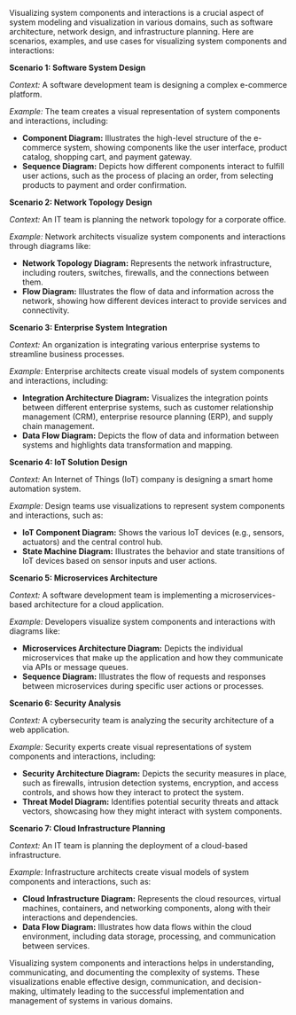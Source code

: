 Visualizing system components and interactions is a crucial aspect of system modeling and visualization in various domains, such as software architecture, network design, and infrastructure planning. Here are scenarios, examples, and use cases for visualizing system components and interactions:

**Scenario 1: Software System Design**

_Context:_ A software development team is designing a complex e-commerce platform.

_Example:_ The team creates a visual representation of system components and interactions, including:

- **Component Diagram:** Illustrates the high-level structure of the e-commerce system, showing components like the user interface, product catalog, shopping cart, and payment gateway.
- **Sequence Diagram:** Depicts how different components interact to fulfill user actions, such as the process of placing an order, from selecting products to payment and order confirmation.

**Scenario 2: Network Topology Design**

_Context:_ An IT team is planning the network topology for a corporate office.

_Example:_ Network architects visualize system components and interactions through diagrams like:

- **Network Topology Diagram:** Represents the network infrastructure, including routers, switches, firewalls, and the connections between them.
- **Flow Diagram:** Illustrates the flow of data and information across the network, showing how different devices interact to provide services and connectivity.

**Scenario 3: Enterprise System Integration**

_Context:_ An organization is integrating various enterprise systems to streamline business processes.

_Example:_ Enterprise architects create visual models of system components and interactions, including:

- **Integration Architecture Diagram:** Visualizes the integration points between different enterprise systems, such as customer relationship management (CRM), enterprise resource planning (ERP), and supply chain management.
- **Data Flow Diagram:** Depicts the flow of data and information between systems and highlights data transformation and mapping.

**Scenario 4: IoT Solution Design**

_Context:_ An Internet of Things (IoT) company is designing a smart home automation system.

_Example:_ Design teams use visualizations to represent system components and interactions, such as:

- **IoT Component Diagram:** Shows the various IoT devices (e.g., sensors, actuators) and the central control hub.
- **State Machine Diagram:** Illustrates the behavior and state transitions of IoT devices based on sensor inputs and user actions.

**Scenario 5: Microservices Architecture**

_Context:_ A software development team is implementing a microservices-based architecture for a cloud application.

_Example:_ Developers visualize system components and interactions with diagrams like:

- **Microservices Architecture Diagram:** Depicts the individual microservices that make up the application and how they communicate via APIs or message queues.
- **Sequence Diagram:** Illustrates the flow of requests and responses between microservices during specific user actions or processes.

**Scenario 6: Security Analysis**

_Context:_ A cybersecurity team is analyzing the security architecture of a web application.

_Example:_ Security experts create visual representations of system components and interactions, including:

- **Security Architecture Diagram:** Depicts the security measures in place, such as firewalls, intrusion detection systems, encryption, and access controls, and shows how they interact to protect the system.
- **Threat Model Diagram:** Identifies potential security threats and attack vectors, showcasing how they might interact with system components.

**Scenario 7: Cloud Infrastructure Planning**

_Context:_ An IT team is planning the deployment of a cloud-based infrastructure.

_Example:_ Infrastructure architects create visual models of system components and interactions, such as:

- **Cloud Infrastructure Diagram:** Represents the cloud resources, virtual machines, containers, and networking components, along with their interactions and dependencies.
- **Data Flow Diagram:** Illustrates how data flows within the cloud environment, including data storage, processing, and communication between services.

Visualizing system components and interactions helps in understanding, communicating, and documenting the complexity of systems. These visualizations enable effective design, communication, and decision-making, ultimately leading to the successful implementation and management of systems in various domains.